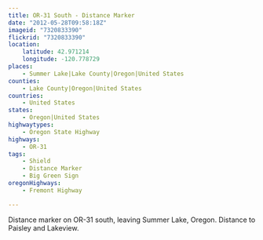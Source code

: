 ```yaml
---
title: OR-31 South - Distance Marker
date: "2012-05-28T09:58:18Z"
imageid: "7320833390"
flickrid: "7320833390"
location:
    latitude: 42.971214
    longitude: -120.778729
places:
    - Summer Lake|Lake County|Oregon|United States
counties:
    - Lake County|Oregon|United States
countries:
    - United States
states:
    - Oregon|United States
highwaytypes:
    - Oregon State Highway
highways:
    - OR-31
tags:
    - Shield
    - Distance Marker
    - Big Green Sign
oregonHighways:
    - Fremont Highway

---
```

Distance marker on OR-31 south, leaving Summer Lake, Oregon.  Distance to Paisley and Lakeview.